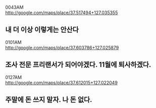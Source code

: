 0043AM  
http://google.com/maps/place/37.517494+127.035355  
  
내 더 이상 이렇게는 안산다
----------
  
0101AM  
http://google.com/maps/place/37.603786+127.025879  
  
조사 전문 프리랜서가 되어야겠다. 
11월에 퇴사하겠다. 
----------
  
0127AM  
http://google.com/maps/place/37.612015+127.022049  
  
주말에 돈 쓰지 말자. 
나 돈 없다. 
----------
  